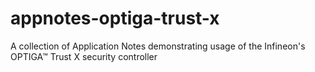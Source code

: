 # appnotes-optiga-trust-x
A collection of Application Notes demonstrating usage of the Infineon's OPTIGA™ Trust X security controller
